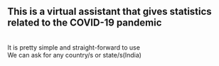 ## This is a virtual assistant that gives statistics related to the COVID-19 pandemic
<br> It is pretty simple and straight-forward to use
<br> We can ask for any country/s or state/s(India)